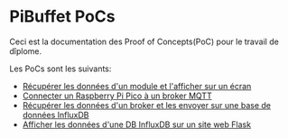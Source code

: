 # PiBuffet PoCs

Ceci est la documentation des Proof of Concepts(PoC) pour le travail de dîplome.

Les PoCs sont les suivants:

- [Récupérer les données d'un module et l'afficher sur un écran](./poc1.md)
- [Connecter un Raspberry Pi Pico à un broker MQTT](./poc2.md)
- [Récupérer les données d'un broker et les envoyer sur une base de données InfluxDB](./poc3.md)
- [Afficher les données d'une DB InfluxDB sur un site web Flask](./poc4.md)